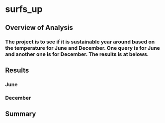 # surfs_up

## Overview of Analysis

### The project is to see if it is sustainable year around based on the temperature for June and December. One query is for June and another one is for December. The results is at belows.

## Results

### June



### December



## Summary
